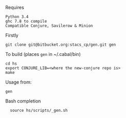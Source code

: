 Requires

	Python 3.4
	ghc 7.8 to compile
	Compatible Conjure, Savilerow & Minion


Firstly

	git clone git@bitbucket.org:stacs_cp/gen.git gen

To build (places `gen` in ~/.cabal/bin)

	cd hs
	export CONJURE_LIB=<where the new-conjure repo is>
	make

Usage from:

	gen
  
  
Bash completion 

	  source hs/scripts/_gen.sh